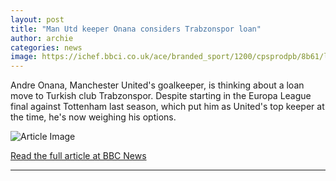 ```yaml
---
layout: post
title: "Man Utd keeper Onana considers Trabzonspor loan"
author: archie
categories: news
image: https://ichef.bbci.co.uk/ace/branded_sport/1200/cpsprodpb/8b61/live/614e4330-8b32-11f0-84c8-99de564f0440.jpg
---
```

Andre Onana, Manchester United's goalkeeper, is thinking about a loan move to Turkish club Trabzonspor. Despite starting in the Europa League final against Tottenham last season, which put him as United's top keeper at the time, he's now weighing his options.

![Article Image](https://ichef.bbci.co.uk/ace/branded_sport/1200/cpsprodpb/8b61/live/614e4330-8b32-11f0-84c8-99de564f0440.jpg)

[Read the full article at BBC News](https://www.bbc.com/sport/football/articles/cly160xzqpko?at_medium=RSS&at_campaign=rss)

---
